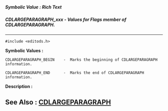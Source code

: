 ##### Symbolic Value : Rich Text
##### CDLARGEPARAGRAPH_xxx - Values for Flags member of CDLARGEPARAGRAPH.
---
```
#include <editods.h>
```

**Symbolic Values :**

	CDLARGEPARAGRAPH_BEGIN	  -  Marks the beginning of CDLARGEPARAGRAPH information.

	CDLARGEPARAGRAPH_END	  -  Marks the end of CDLARGEPARAGRAPH information.


**Description :**




**See Also :**
[CDLARGEPARAGRAPH](/domino-c-api-docs/reference/Data/CDLARGEPARAGRAPH)
---
